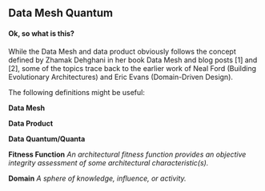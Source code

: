 ## Data Mesh Quantum

#### Ok, so what is this?

While the Data Mesh and data product obviously follows the concept defined by Zhamak Dehghani in her book Data Mesh and blog posts [1] and [2], some of the topics trace back to the earlier work of Neal Ford (Building Evolutionary Architectures) and Eric Evans (Domain-Driven Design).

The following definitions might be useful:

**Data Mesh**

**Data Product**

**Data Quantum/Quanta**


**Fitness Function**
_An architectural fitness function provides an objective integrity assessment of some architectural characteristic(s)._

**Domain**
_A sphere of knowledge, influence, or activity._


